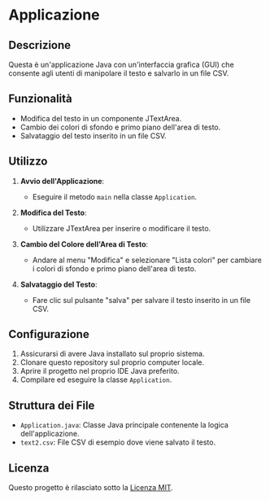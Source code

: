 # Applicazione

## Descrizione
Questa è un'applicazione Java con un'interfaccia grafica (GUI) che consente agli utenti di manipolare il testo e salvarlo in un file CSV.

## Funzionalità
- Modifica del testo in un componente JTextArea.
- Cambio dei colori di sfondo e primo piano dell'area di testo.
- Salvataggio del testo inserito in un file CSV.

## Utilizzo
1. **Avvio dell'Applicazione**:
   - Eseguire il metodo `main` nella classe `Application`.

2. **Modifica del Testo**:
   - Utilizzare JTextArea per inserire o modificare il testo.

3. **Cambio del Colore dell'Area di Testo**:
   - Andare al menu "Modifica" e selezionare "Lista colori" per cambiare i colori di sfondo e primo piano dell'area di testo.

4. **Salvataggio del Testo**:
   - Fare clic sul pulsante "salva" per salvare il testo inserito in un file CSV.


## Configurazione
1. Assicurarsi di avere Java installato sul proprio sistema.
2. Clonare questo repository sul proprio computer locale.
3. Aprire il progetto nel proprio IDE Java preferito.
4. Compilare ed eseguire la classe `Application`.

## Struttura dei File
- `Application.java`: Classe Java principale contenente la logica dell'applicazione.
- `text2.csv`: File CSV di esempio dove viene salvato il testo.


## Licenza
Questo progetto è rilasciato sotto la [Licenza MIT](LICENSE).


